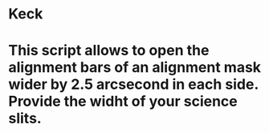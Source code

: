 # Keck
# This script allows to open the alignment bars of an alignment mask wider by 2.5 arcsecond in each side. Provide the widht of your science slits.
